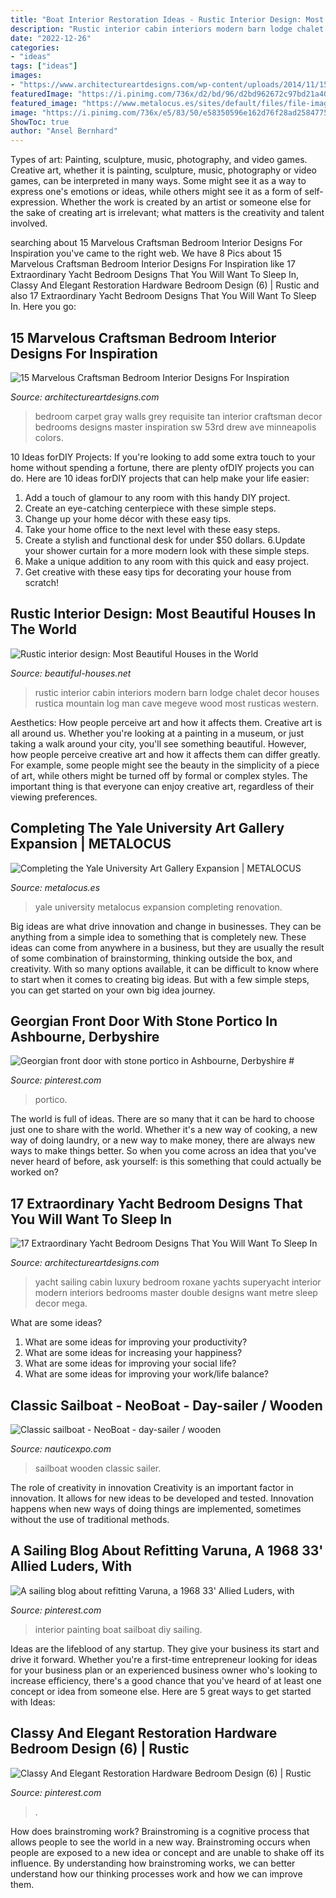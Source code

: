 ```yaml
---
title: "Boat Interior Restoration Ideas - Rustic Interior Design: Most Beautiful Houses In The World"
description: "Rustic interior cabin interiors modern barn lodge chalet decor houses rustica mountain log man cave megeve wood most rusticas western"
date: "2022-12-26"
categories:
- "ideas"
tags: ["ideas"]
images:
- "https://www.architectureartdesigns.com/wp-content/uploads/2014/11/15-Marvelous-Craftsman-Bedroom-Interior-Designs-For-Inspiration-7-630x420.jpg"
featuredImage: "https://i.pinimg.com/736x/d2/bd/96/d2bd962672c97bd21a40df6cd7c72820--very-well-sailing.jpg"
featured_image: "https://www.metalocus.es/sites/default/files/file-images/ml_renovation_yale_11.jpg"
image: "https://i.pinimg.com/736x/e5/83/50/e58350596e162d76f28ad25847754aa2.jpg"
ShowToc: true
author: "Ansel Bernhard"
---
```



Types of art: Painting, sculpture, music, photography, and video games.
Creative art, whether it is painting, sculpture, music, photography or video games, can be interpreted in many ways. Some might see it as a way to express one's emotions or ideas, while others might see it as a form of self-expression. Whether the work is created by an artist or someone else for the sake of creating art is irrelevant; what matters is the creativity and talent involved.

	

		
searching about 15 Marvelous Craftsman Bedroom Interior Designs For Inspiration you've came to the right web. We have 8 Pics about 15 Marvelous Craftsman Bedroom Interior Designs For Inspiration like 17 Extraordinary Yacht Bedroom Designs That You Will Want To Sleep In, Classy And Elegant Restoration Hardware Bedroom Design (6) | Rustic and also 17 Extraordinary Yacht Bedroom Designs That You Will Want To Sleep In. Here you go:
		
    
## 15 Marvelous Craftsman Bedroom Interior Designs For Inspiration

<img loading=lazy src="https://www.architectureartdesigns.com/wp-content/uploads/2014/11/15-Marvelous-Craftsman-Bedroom-Interior-Designs-For-Inspiration-7-630x420.jpg" onerror="this.onerror=null;this.src='https://tse3.mm.bing.net/th?id=OIP.PI7jA1SO_NxHy8ylK_kkyAHaE8&amp;pid=15.1';" alt="15 Marvelous Craftsman Bedroom Interior Designs For Inspiration">

_Source: architectureartdesigns.com_

>bedroom carpet gray walls grey requisite tan interior craftsman decor bedrooms designs master inspiration sw 53rd drew ave minneapolis colors. 

	

10 Ideas forDIY Projects:
If you're looking to add some extra touch to your home without spending a fortune, there are plenty ofDIY projects you can do. Here are 10 ideas forDIY projects that can help make your life easier:
1. Add a touch of glamour to any room with this handy DIY project.
2. Create an eye-catching centerpiece with these simple steps.
3. Change up your home décor with these easy tips.
4. Take your home office to the next level with these easy steps.
5. Create a stylish and functional desk for under $50 dollars. 
6.Update your shower curtain for a more modern look with these simple steps. 
7. Make a unique addition to any room with this quick and easy project. 
8. Get creative with these easy tips for decorating your house from scratch!

    
## Rustic Interior Design: Most Beautiful Houses In The World

<img loading=lazy src="https://4.bp.blogspot.com/-eafeClRuUEE/VNSZ9SNKmoI/AAAAAAAADjc/uuOnH47LCN8/s1600/Rustic%2Binterior%2B9.jpg" onerror="this.onerror=null;this.src='https://tse4.mm.bing.net/th?id=OIP.rjHAZjO3o6hwtJLjImvqAAHaLJ&amp;pid=15.1';" alt="Rustic interior design: Most Beautiful Houses in the World">

_Source: beautiful-houses.net_

>rustic interior cabin interiors modern barn lodge chalet decor houses rustica mountain log man cave megeve wood most rusticas western. 

	

Aesthetics: How people perceive art and how it affects them.
Creative art is all around us. Whether you're looking at a painting in a museum, or just taking a walk around your city, you'll see something beautiful. However, how people perceive creative art and how it affects them can differ greatly. For example, some people might see the beauty in the simplicity of a piece of art, while others might be turned off by formal or complex styles. The important thing is that everyone can enjoy creative art, regardless of their viewing preferences.

    
## Completing The Yale University Art Gallery Expansion | METALOCUS

<img loading=lazy src="https://www.metalocus.es/sites/default/files/file-images/ml_renovation_yale_11.jpg" onerror="this.onerror=null;this.src='https://tse3.mm.bing.net/th?id=OIP.h0Y3vESa7rPPfNaef7CBMgHaFr&amp;pid=15.1';" alt="Completing the Yale University Art Gallery Expansion | METALOCUS">

_Source: metalocus.es_

>yale university metalocus expansion completing renovation. 

	

Big ideas are what drive innovation and change in businesses. They can be anything from a simple idea to something that is completely new. These ideas can come from anywhere in a business, but they are usually the result of some combination of brainstorming, thinking outside the box, and creativity. With so many options available, it can be difficult to know where to start when it comes to creating big ideas. But with a few simple steps, you can get started on your own big idea journey.

    
## Georgian Front Door With Stone Portico In Ashbourne, Derbyshire #

<img loading=lazy src="https://i.pinimg.com/736x/da/2f/ae/da2fae09b6c3e91bfb7351c849b64de4.jpg" onerror="this.onerror=null;this.src='https://tse4.mm.bing.net/th?id=OIP.a5ppc7SONBdRYQubIUIp5QHaJ3&amp;pid=15.1';" alt="Georgian front door with stone portico in Ashbourne, Derbyshire #">

_Source: pinterest.com_

>portico. 

	

The world is full of ideas. There are so many that it can be hard to choose just one to share with the world. Whether it's a new way of cooking, a new way of doing laundry, or a new way to make money, there are always new ways to make things better. So when you come across an idea that you've never heard of before, ask yourself: is this something that could actually be worked on?

    
## 17 Extraordinary Yacht Bedroom Designs That You Will Want To Sleep In

<img loading=lazy src="http://www.architectureartdesigns.com/wp-content/uploads/2015/07/729-630x443.jpg" onerror="this.onerror=null;this.src='https://tse3.mm.bing.net/th?id=OIP.s7aNX1B4hxzGZRhBDl4N1AHaFN&amp;pid=15.1';" alt="17 Extraordinary Yacht Bedroom Designs That You Will Want To Sleep In">

_Source: architectureartdesigns.com_

>yacht sailing cabin luxury bedroom roxane yachts superyacht interior modern interiors bedrooms master double designs want metre sleep decor mega. 

	

What are some ideas?
1. What are some ideas for improving your productivity? 
2. What are some ideas for increasing your happiness? 
3. What are some ideas for improving your social life? 
4. What are some ideas for improving your work/life balance?

    
## Classic Sailboat - NeoBoat - Day-sailer / Wooden

<img loading=lazy src="https://img.nauticexpo.com/images_ne/photo-g/49172-10929438.jpg" onerror="this.onerror=null;this.src='https://tse3.mm.bing.net/th?id=OIP.5WJPBckDp1gPfx_BuCpAIAHaLG&amp;pid=15.1';" alt="Classic sailboat - NeoBoat - day-sailer / wooden">

_Source: nauticexpo.com_

>sailboat wooden classic sailer. 

	

The role of creativity in innovation
Creativity is an important factor in innovation. It allows for new ideas to be developed and tested. Innovation happens when new ways of doing things are implemented, sometimes without the use of traditional methods.

    
## A Sailing Blog About Refitting Varuna, A 1968 33&#039; Allied Luders, With

<img loading=lazy src="https://i.pinimg.com/736x/d2/bd/96/d2bd962672c97bd21a40df6cd7c72820--very-well-sailing.jpg" onerror="this.onerror=null;this.src='https://tse1.mm.bing.net/th?id=OIP.uXXSyYbzDf0AgRhnDyOX7wHaE8&amp;pid=15.1';" alt="A sailing blog about refitting Varuna, a 1968 33&#039; Allied Luders, with">

_Source: pinterest.com_

>interior painting boat sailboat diy sailing. 

	

Ideas are the lifeblood of any startup. They give your business its start and drive it forward. Whether you're a first-time entrepreneur looking for ideas for your business plan or an experienced business owner who's looking to increase efficiency, there's a good chance that you've heard of at least one concept or idea from someone else. Here are 5 great ways to get started with Ideas:

    
## Classy And Elegant Restoration Hardware Bedroom Design (6) | Rustic

<img loading=lazy src="https://i.pinimg.com/736x/e5/83/50/e58350596e162d76f28ad25847754aa2.jpg" onerror="this.onerror=null;this.src='https://tse1.mm.bing.net/th?id=OIP.MqhLc0hzjqZ0sA321FvRMgHaE6&amp;pid=15.1';" alt="Classy And Elegant Restoration Hardware Bedroom Design (6) | Rustic">

_Source: pinterest.com_

>. 

	

How does brainstroming work?
Brainstroming is a cognitive process that allows people to see the world in a new way. Brainstroming occurs when people are exposed to a new idea or concept and are unable to shake off its influence. By understanding how brainstroming works, we can better understand how our thinking processes work and how we can improve them.

